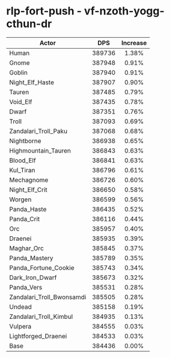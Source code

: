 # rlp-fort-push - vf-nzoth-yogg-cthun-dr
| Actor | DPS | Increase |
|---|:---:|:---:|
|Human|389736|1.38%|
|Gnome|387948|0.91%|
|Goblin|387940|0.91%|
|Night_Elf_Haste|387907|0.90%|
|Tauren|387485|0.79%|
|Void_Elf|387435|0.78%|
|Dwarf|387351|0.76%|
|Troll|387093|0.69%|
|Zandalari_Troll_Paku|387068|0.68%|
|Nightborne|386938|0.65%|
|Highmountain_Tauren|386843|0.63%|
|Blood_Elf|386841|0.63%|
|Kul_Tiran|386796|0.61%|
|Mechagnome|386726|0.60%|
|Night_Elf_Crit|386650|0.58%|
|Worgen|386599|0.56%|
|Panda_Haste|386435|0.52%|
|Panda_Crit|386116|0.44%|
|Orc|385957|0.40%|
|Draenei|385935|0.39%|
|Maghar_Orc|385845|0.37%|
|Panda_Mastery|385789|0.35%|
|Panda_Fortune_Cookie|385743|0.34%|
|Dark_Iron_Dwarf|385673|0.32%|
|Panda_Vers|385531|0.28%|
|Zandalari_Troll_Bwonsamdi|385505|0.28%|
|Undead|385158|0.19%|
|Zandalari_Troll_Kimbul|384935|0.13%|
|Vulpera|384555|0.03%|
|Lightforged_Draenei|384533|0.03%|
|Base|384436|0.00%|
